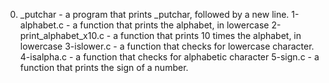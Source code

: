 0. _putchar - a program that prints _putchar, followed by a new line.
1-alphabet.c - a function that prints the alphabet, in lowercase
2-print_alphabet_x10.c -  a function that prints 10 times the alphabet, in lowercase
3-islower.c -  a function that checks for lowercase character.
4-isalpha.c -  a function that checks for alphabetic character
5-sign.c -  a function that prints the sign of a number.
